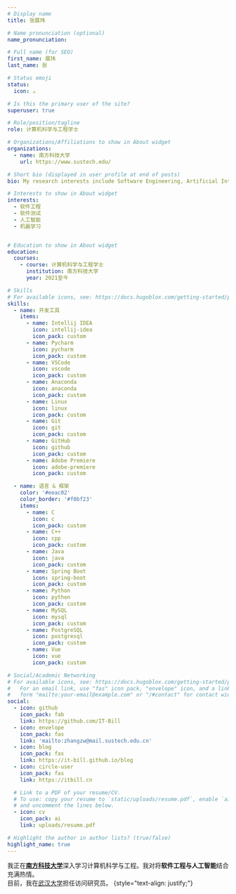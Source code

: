 ```yaml
---
# Display name
title: 张展玮

# Name pronunciation (optional)
name_pronunciation: 

# Full name (for SEO)
first_name: 展玮
last_name: 张

# Status emoji
status:
  icon: ☕️

# Is this the primary user of the site?
superuser: true

# Role/position/tagline
role: 计算机科学与工程学士

# Organizations/Affiliations to show in About widget
organizations:
  - name: 南方科技大学
    url: https://www.sustech.edu/

# Short bio (displayed in user profile at end of posts)
bio: My research interests include Software Engineering, Artificial Intelligence, and so on.

# Interests to show in About widget
interests:
  - 软件工程
  - 软件测试
  - 人工智能
  - 机器学习


# Education to show in About widget
education:
  courses:
    - course: 计算机科学与工程学士
      institution: 南方科技大学
      year: 2021至今

# Skills
# For available icons, see: https://docs.hugoblox.com/getting-started/page-builder/#icons
skills:
  - name: 开发工具
    items:
      - name: Intellij IDEA
        icon: intellij-idea
        icon_pack: custom
      - name: Pycharm
        icon: pycharm
        icon_pack: custom
      - name: VSCode
        icon: vscode
        icon_pack: custom
      - name: Anaconda
        icon: anaconda
        icon_pack: custom
      - name: Linux
        icon: linux
        icon_pack: custom
      - name: Git
        icon: git
        icon_pack: custom
      - name: GitHub
        icon: github
        icon_pack: custom
      - name: Adobe Premiere
        icon: adobe-premiere
        icon_pack: custom

  - name: 语言 & 框架
    color: '#eeac02'
    color_border: '#f0bf23'
    items:
      - name: C
        icon: c
        icon_pack: custom
      - name: C++
        icon: cpp
        icon_pack: custom
      - name: Java
        icon: java
        icon_pack: custom
      - name: Spring Boot
        icon: spring-boot
        icon_pack: custom
      - name: Python
        icon: python
        icon_pack: custom
      - name: MySQL
        icon: mysql
        icon_pack: custom
      - name: PostgreSQL
        icon: postgresql
        icon_pack: custom
      - name: Vue
        icon: vue
        icon_pack: custom

# Social/Academic Networking
# For available icons, see: https://docs.hugoblox.com/getting-started/page-builder/#icons
#   For an email link, use "fas" icon pack, "envelope" icon, and a link in the
#   form "mailto:your-email@example.com" or "/#contact" for contact widget.
social:
  - icon: github
    icon_pack: fab
    link: https://github.com/IT-Bill
  - icon: envelope
    icon_pack: fas
    link: 'mailto:zhangzw@mail.sustech.edu.cn'
  - icon: blog
    icon_pack: fas
    link: https://it-bill.github.io/blog
  - icon: circle-user
    icon_pack: fas
    link: https://itbill.cn

  # Link to a PDF of your resume/CV.
  # To use: copy your resume to `static/uploads/resume.pdf`, enable `ai` icons in `params.yaml`,
  # and uncomment the lines below.
  - icon: cv
    icon_pack: ai
    link: uploads/resume.pdf

# Highlight the author in author lists? (true/false)
highlight_name: true
---
```


我正在<a href="https://sustech.edu.cn"><strong>南方科技大学</strong></a>深入学习计算机科学与工程。我对将<strong>软件工程与人工智能</strong>结合充满热情。
<br>
目前，我在<a href="https://whu.edu.cn">武汉大学</a>担任访问研究员。
{style="text-align: justify;"}